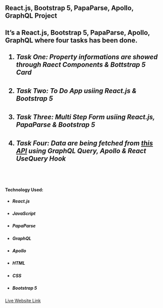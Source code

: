 <h2> React.js, Bootstrap 5, PapaParse, Apollo, GraphQL Project<h2>

<p>It’s a React.js, Bootstrap 5, PapaParse, Apollo, GraphQL where four tasks has been done.<p>
<div>
    <ol>
        <li>
            <h5>Task One: Property informations are showed through Raect Components & Bottstrap 5 Card</h5>
        </li>
        <li>
            <h5>Task Two: To Do App usiing React.js &  Bootstrap 5</h5>
        </li>
        <li>
            <h5>Task Three: Multi Step Form usiing React.js, PapaParse &  Bootstrap 5</h5>
        </li>
        <li>
            <h5>Task Four: Data are being fetched from <a target="_blank" href="https://graphqlzero.almansi.me/api">this API</a> using GraphQL Query, Apollo & React UseQuery Hook</h5>
        </li>
    <ol>
</div>
        
</br>
    
<h4>Technology Used:</h4>
<ul>
    <li>
        <h5>React.js</h5>
    </li>
    <li>
        <h5>JavaScript</h5>
    </li>
    <li>
        <h5>PapaParse</h5>
    </li>
    <li>
        <h5>GraphQL</h5>
    </li>
    <li>
        <h5>Apollo</h5>
    </li>
    <li>
        <h5>HTML</h5>
    </li>
    <li>
        <h5>CSS</h5>
    </li>
    <li>
        <h5>Bootstrap 5</h5>
    </li>  
</ul>
<a target="_blank" href="https://masrursakib-react-apollo-graphql-papaparse-bootstrap5-tasks.netlify.app/">Live Website Link</a>
